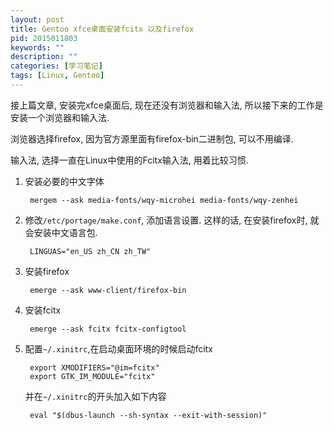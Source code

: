```yaml
---
layout: post
title: Gentoo xfce桌面安装fcitx 以及firefox
pid: 2015011803
keywords: ""
description: ""
categories: [学习笔记]
tags: [Linux, Gentoo]
---
```


接上篇文章, 安装完xfce桌面后, 现在还没有浏览器和输入法, 所以接下来的工作是安装一个浏览器和输入法.

浏览器选择firefox, 因为官方源里面有firefox-bin二进制包, 可以不用编译.

输入法, 选择一直在Linux中使用的Fcitx输入法, 用着比较习惯.

1. 安装必要的中文字体

        mergem --ask media-fonts/wqy-microhei media-fonts/wqy-zenhei

2. 修改`/etc/portage/make.conf`, 添加语言设置. 这样的话, 在安装firefox时, 就会安装中文语言包.

        LINGUAS="en_US zh_CN zh_TW"

3. 安装firefox

        emerge --ask www-client/firefox-bin

4. 安装fcitx

        emerge --ask fcitx fcitx-configtool

5. 配置`~/.xinitrc`,在启动桌面环境的时候启动fcitx

        export XMODIFIERS="@im=fcitx"
        export GTK_IM_MODULE="fcitx"

    并在`~/.xinitrc`的开头加入如下内容

        eval "$(dbus-launch --sh-syntax --exit-with-session)"
